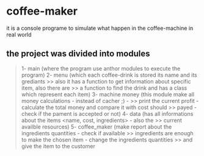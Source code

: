 # coffee-maker
it is a console programe to simulate what happen in the coffee-machine in real world

## the project was divided into modules
  > 1- main (where the program use anthor modules to execute the program)
  > 2- menu (which each coffee-drink is stored its name and its grediants 
    >> also it has a function to get information about specific item, also there are 
    >> a function to find the drink and has a class which represent each item)
  > 3- machine money (this module make all money calculations - instead of cacher ;) -
    >> print the current profit - calculate the total money and compare it with cost should
    >> payed - check if the pament is accepted or not)
  > 4- data (has all informations about the items <name, cost, ingredients> - also the
    >> current availble resources)
  > 5- coffee_maker (make report about the ingredients quantities - check if available
    >> ingredients are enough to make the chosen item - change the ingredients quantities
    >> and give the item to the customer
  
